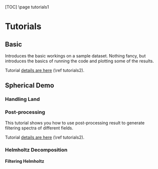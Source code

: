 [TOC]
\page tutorials1

# Tutorials

## Basic

Introduces the basic workings on a sample dataset.
Nothing fancy, but introduces the basics of running the code and plotting some of the results.

Tutorial [details are here](./Basic/ABOUT_TUTORIAL) (\ref tutorials2).

## Spherical Demo

### Handling Land 

### Post-processing

This tutorial shows you how to use post-processing result to generate filtering spectra of different fields.

Tutorial [details are here](./Spherical_Demo/Postprocessing/ABOUT_TUTORIAL) (\ref tutorials2).

### Helmholtz Decomposition

#### Filtering Helmholtz
